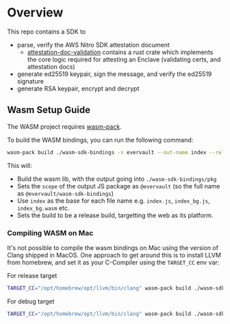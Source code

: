 # Overview

This repo contains a SDK to
* parse, verify the AWS Nitro SDK attestation document
  * [attestation-doc-validation](./attestation-doc-validation/) contains a rust crate which implements the core logic required for attesting an Enclave (validating certs, and attestation docs)
* generate ed25519 keypair, sign the message, and verify the ed25519 signature
* generate RSA keypair, encrypt and decrypt


## Wasm Setup Guide

The WASM project requires [wasm-pack](https://rustwasm.github.io/wasm-pack/).

To build the WASM bindings, you can run the following command:

```sh
wasm-pack build ./wasm-sdk-bindings -s evervault --out-name index --release --target=web
```

This will:
- Build the wasm lib, with the output going into `./wasm-sdk-bindings/pkg`
- Sets the `scope` of the output JS package as `@evervault` (so the full name as `@evervault/wasm-sdk-bindings`)
- Use `index` as the base for each file name e.g. `index.js`, `index_bg.js`, `index_bg.wasm` etc.
- Sets the build to be a release build, targetting the web as its platform.

### Compiling WASM on Mac

It's not possible to compile the wasm bindings on Mac using the version of Clang shipped in MacOS. 
One approach to get around this is to install LLVM from homebrew, and set it as your C-Compiler using the `TARGET_CC` env var:

For release target
```sh
TARGET_CC="/opt/homebrew/opt/llvm/bin/clang" wasm-pack build ./wasm-sdk-bindings -s evervault --out-name index --release --target=web
```

For debug target
```sh
TARGET_CC="/opt/homebrew/opt/llvm/bin/clang" wasm-pack build ./wasm-sdk-bindings -s evervault --out-name index --dev --target=web
```